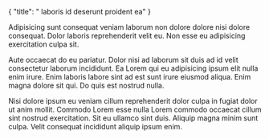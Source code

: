 {
  "title": " laboris id deserunt proident ea"
}

Adipisicing sunt consequat veniam laborum non dolore dolore nisi dolore consequat. Dolor laboris reprehenderit velit eu. Non esse eu adipisicing exercitation culpa sit.

Aute occaecat do eu pariatur. Dolor nisi ad laborum sit duis ad id velit consectetur laborum incididunt. Ea Lorem qui eu adipisicing ipsum elit nulla enim irure. Enim laboris labore sint ad est sunt irure eiusmod aliqua. Enim magna dolore sit qui. Do quis est nostrud nulla.

Nisi dolore ipsum eu veniam cillum reprehenderit dolor culpa in fugiat dolor ut anim mollit. Commodo Lorem esse nulla Lorem commodo occaecat cillum sint nostrud exercitation. Sit eu ullamco sint duis. Aliquip magna minim sunt culpa. Velit consequat incididunt aliquip ipsum enim.